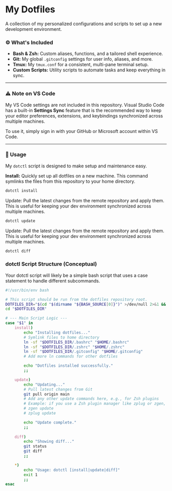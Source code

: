 # My Dotfiles

A collection of my personalized configurations and scripts to set up a new development environment.

### ⚙️ What's Included
- **Bash & Zsh:** Custom aliases, functions, and a tailored shell experience.
- **Git:** My global `.gitconfig` settings for user info, aliases, and more.
- **Tmux:** My `tmux.conf` for a consistent, multi-pane terminal setup.
- **Custom Scripts:** Utility scripts to automate tasks and keep everything in sync.

---

### ⚠️ Note on VS Code

My VS Code settings are not included in this repository. Visual Studio Code has a built-in **Settings Sync** feature that is the recommended way to keep your editor preferences, extensions, and keybindings synchronized across multiple machines.

To use it, simply sign in with your GitHub or Microsoft account within VS Code.

---

### 🚀 Usage

My `dotctl` script is designed to make setup and maintenance easy.

**Install:** Quickly set up all dotfiles on a new machine. This command symlinks the files from this repository to your home directory.

```bash
dotctl install
```

Update: Pull the latest changes from the remote repository and apply them. This is useful for keeping your dev environment synchronized across multiple machines.

```bash
dotctl update
```
Update: Pull the latest changes from the remote repository and apply them. This is useful for keeping your dev environment synchronized across multiple machines.

```bash
dotctl diff
```

### dotctl Script Structure (Conceptual)

Your dotctl script will likely be a simple bash script that uses a case statement to handle different subcommands.

```bash
#!/usr/bin/env bash

# This script should be run from the dotfiles repository root.
DOTFILES_DIR="$(cd "$(dirname "${BASH_SOURCE[0]}")" >/dev/null 2>&1 && pwd)"
cd "$DOTFILES_DIR"

# --- Main Script Logic ---
case "$1" in
    install)
        echo "Installing dotfiles..."
        # Symlink files to home directory
        ln -sf "$DOTFILES_DIR/.bashrc" "$HOME/.bashrc"
        ln -sf "$DOTFILES_DIR/.zshrc" "$HOME/.zshrc"
        ln -sf "$DOTFILES_DIR/.gitconfig" "$HOME/.gitconfig"
        # Add more ln commands for other dotfiles

        echo "Dotfiles installed successfully."
        ;;

    update)
        echo "Updating..."
        # Pull latest changes from Git
        git pull origin main
        # Add any other update commands here, e.g., for Zsh plugins
        # Example: if you use a Zsh plugin manager like zplug or zgen, you would add the update command here.
        # zgen update
        # zplug update

        echo "Update complete."
        ;;
        
    diff)
        echo "Showing diff..."
        git status
        git diff
        ;;

    *)
        echo "Usage: dotctl [install|update|diff]"
        exit 1
        ;;
esac
```
